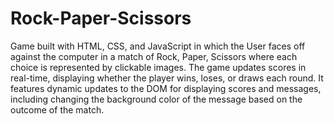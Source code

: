 # Rock-Paper-Scissors
Game built with HTML, CSS, and JavaScript in which the User faces off against the computer 
in a match of Rock, Paper, Scissors where each choice is represented by clickable images. 
The game updates scores in real-time, displaying whether the player wins, loses, or draws each round.
It features dynamic updates to the DOM for displaying scores and messages, 
including changing the background color of the message based on the outcome of the match.
